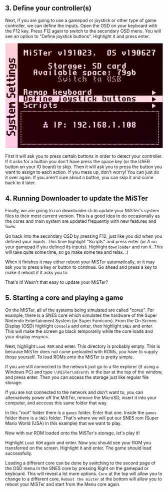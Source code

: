 ## 3. Define your controller(s)

Next, if you are going to use a gamepad or joystick or other type of game controller, we can define the inputs. Open the OSD on your keyboard with the F12 key. Press F12 again to switch to the secondary OSD menu. You will see an option to "Define joystick buttons". Highlight it and press enter.

![Define your Joystick Buttons](img/define-joystick.png)

First it will ask you to press certain buttons in order to detect your controller. If it asks for a button you don't have press the space key (or the USER button on your IO board) to skip. Then it will ask you to press the button you want to assign to each action. If you mess up, don't worry! You can just do it over again. If you aren't sure about a button, you can skip it and come back to it later.

## 4. Running Downloader to update the MiSTer

Finally, we are going to run downloader.sh to update your MiSTer's system files to their most current version. This is a good idea to do occasionally as the cores and main system are updated frequently with new features and fixes.

Go back into the secondary OSD by pressing F12, just like you did when you defined your inputs. This time highlight "Scripts" and press enter (or A on your gamepad if you defined its inputs). Highlight `downloader` and run it. This will take quite some time, so go make some tea and relax. :)

When it finishes it may either reboot your MiSTer automatically, or it may ask you to press a key or button to continue. Go ahead and press a key to make it reboot if it asks you to.

That's it! Wasn't that easy to update your MiSTer?

## 5. Starting a core and playing a game

On the MiSTer, all of the systems being simulated are called "cores". For example, there is a SNES core which simulates the hardware of the Super Nintendo Entertainment System (or Super Famicom). From the On Screen Display (OSD) highlight `Console` and enter, then highlight `SNES` and enter. This will make the screen go black temporarily while the core loads and your display resyncs.

Next, highlight `Load ROM` and enter. This directory is probably empty. This is because MiSTer does not come preloaded with ROMs, you have to supply those yourself. To load ROMs onto the MiSTer is pretty simple. 

If you are still connected to the network just go to a file explorer (if using a Windows PC) and type `\\MiSTer\sdcard\` in the bar at the top of the window, and press enter. Then you can access the storage just like regular file storage. 

If you are not connected to the network and don't want to, you can alternatively power off the MiSTer, remove the MicroSD, insert it into your computer, and acccess this same folder that way. 

In this "root" folder there is a `games` folder. Enter that one. Inside the `games` folder there is a `SNES` folder. That's where we will put our SNES rom (Super Mario World (USA) in this example) that we want to play.

Now with our ROM loaded onto the MiSTer's storage, let's play it! 

Highlight `Load ROM` again and enter. Now you should see your ROM you transferred on the screen. Highlight it and enter. The game should load successfully.

Loading a different core can be done by switching to the second page of the OSD menu in the SNES core by pressing Right on the gamepad or keyboard. This will reveal a lot more options. `Core` at the top will allow you to change to a different core, `Reboot the mister` at the bottom will allow you to reboot your MiSTer and start from the Menu core again.
